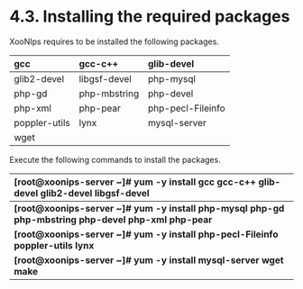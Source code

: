 # 4.3. Installing the required packages

XooNIps requires to be installed the following packages.

| gcc | gcc-c++ | glib-devel |
| :--- | :--- | :--- |
| glib2-devel | libgsf-devel | php-mysql |
| php-gd | php-mbstring | php-devel |
| php-xml | php-pear | php-pecl-Fileinfo |
| poppler-utils | lynx | mysql-server |
| wget |  |  |

Execute the following commands to install the packages.

| **\[root@xoonips-server ~\]\# yum -y install gcc gcc-c++ glib-devel glib2-devel libgsf-devel** |
| :--- |
| **\[root@xoonips-server ~\]\# yum -y install php-mysql php-gd php-mbstring php-devel php-xml php-pear** |
| **\[root@xoonips-server ~\]\# yum -y install php-pecl-Fileinfo poppler-utils lynx** |
| **\[root@xoonips-server ~\]\# yum -y install mysql-server wget make** |

